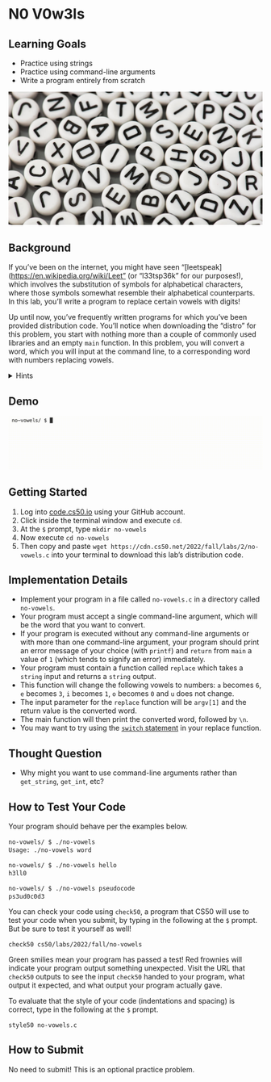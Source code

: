 # N0 V0w3ls

## Learning Goals

* Practice using strings
* Practice using command-line arguments
* Write a program entirely from scratch

![](leetspeak-t.jpeg)

## Background

If you’ve been on the internet, you might have seen “[leetspeak](https://en.wikipedia.org/wiki/Leet” (or “l33tsp36k” for our purposes!), which involves the substitution of symbols for alphabetical characters, where those symbols somewhat resemble their alphabetical counterparts. In this lab, you’ll write a program to replace certain vowels with digits!

Up until now, you’ve frequently written programs for which you’ve been provided distribution code. You’ll notice when downloading the “distro” for this problem, you start with nothing more than a couple of commonly used libraries and an empty `main` function. In this problem, you will convert a word, which you will input at the command line, to a corresponding word with numbers replacing vowels.

<details>
    <summary>Hints</summary>
    <ul>
        <li>Do note that the <code>main</code> function in the distribution code uses <code>argc</code> and <code>argv</code>. Be sure to use these!</li>
        <li>Be sure to check for the correct number of command-line arguments before doing anything else in your <code>main</code> function.<./li>
    </ul>
</details>

## Demo

![](no-vowelsDemo.gif)

## Getting Started

1. Log into [code.cs50.io](https://code.cs50.io/) using your GitHub account.
2. Click inside the terminal window and execute `cd`.
3. At the `$` prompt, type `mkdir no-vowels`
4. Now execute `cd no-vowels`
5. Then copy and paste `wget https://cdn.cs50.net/2022/fall/labs/2/no-vowels.c` into your terminal to download this lab’s distribution code.

## Implementation Details

* Implement your program in a file called `no-vowels.c` in a directory called `no-vowels`.
* Your program must accept a single command-line argument, which will be the word that you want to convert.
* If your program is executed without any command-line arguments or with more than one command-line argument, your program should print an error message of your choice (with `printf`) and `return` from `main` a value of `1` (which tends to signify an error) immediately.
* Your program must contain a function called `replace` which takes a `string` input and returns a `string` output.
* This function will change the following vowels to numbers: `a` becomes `6`, `e` becomes `3`, `i` becomes `1`, `o` becomes `0` and `u` does not change.
* The input parameter for the `replace` function will be `argv[1]` and the return value is the converted word.
* The main function will then print the converted word, followed by `\n`.
* You may want to try using the [`switch` statement](https://cs50.readthedocs.io/style/c/#switches) in your replace function.

## Thought Question

* Why might you want to use command-line arguments rather than `get_string`, `get_int`, etc?

## How to Test Your Code

Your program should behave per the examples below.
```
no-vowels/ $ ./no-vowels
Usage: ./no-vowels word
```
```
no-vowels/ $ ./no-vowels hello
h3ll0
```
```
no-vowels/ $ ./no-vowels pseudocode
ps3ud0c0d3
```

You can check your code using `check50`, a program that CS50 will use to test your code when you submit, by typing in the following at the `$` prompt. But be sure to test it yourself as well!
```
check50 cs50/labs/2022/fall/no-vowels
```
Green smilies mean your program has passed a test! Red frownies will indicate your program output something unexpected. Visit the URL that `check50` outputs to see the input `check50` handed to your program, what output it expected, and what output your program actually gave.

To evaluate that the style of your code (indentations and spacing) is correct, type in the following at the `$` prompt.
```
style50 no-vowels.c
```

## How to Submit

No need to submit! This is an optional practice problem.